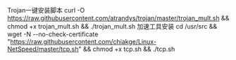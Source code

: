 Trojan一键安装脚本
curl -O https://raw.githubusercontent.com/atrandys/trojan/master/trojan_mult.sh && chmod +x trojan_mult.sh && ./trojan_mult.sh
加速工具安装
cd /usr/src && wget -N --no-check-certificate "https://raw.githubusercontent.com/chiakge/Linux-NetSpeed/master/tcp.sh" && chmod +x tcp.sh && ./tcp.sh
